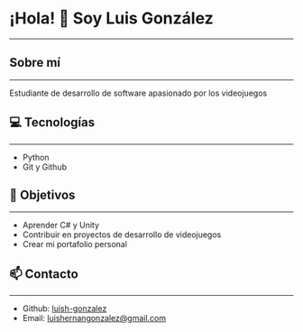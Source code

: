 # ¡Hola! 👋 Soy Luis González

---------------------------



## Sobre mí

---------------------

Estudiante de desarrollo de software apasionado por los videojuegos



## 💻 Tecnologías

---------------------------

* Python
* Git y Github



## 🎯 Objetivos

----------------------------------------------------

* Aprender C# y Unity
* Contribuir en proyectos de desarrollo de videojuegos
* Crear mi portafolio personal



## 📫 Contacto

--------------

* Github: [luish-gonzalez](https://github.com/luish-gonzalez)
* Email: luishernangonzalez@gmail.com
